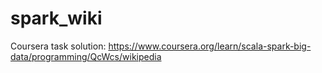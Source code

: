 # spark_wiki
Coursera task solution: https://www.coursera.org/learn/scala-spark-big-data/programming/QcWcs/wikipedia

